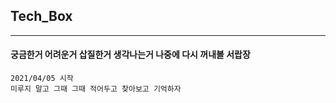 ## Tech_Box
***
#### 궁금한거 어려운거 삽질한거 생각나는거 나중에 다시 꺼내볼 서랍장


    2021/04/05 시작 
    미루지 말고 그때 그때 적어두고 찾아보고 기억하자 
